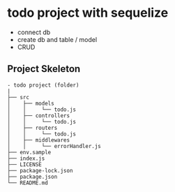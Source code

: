 # todo project with sequelize

- connect db
- create db and table / model
- CRUD


## Project Skeleton

```
- todo project (folder)
|
├── src
│    ├── models
│    │     └── todo.js
│    ├── controllers
│    │     └── todo.js
│    ├── routers
│    │     └── todo.js
│    ├── middlewares
│    │     └── errorHandler.js
├── env.sample
├── index.js
├── LICENSE
├── package-lock.json
├── package.json
└── README.md
```
